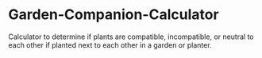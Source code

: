 # Garden-Companion-Calculator
Calculator to determine if plants are compatible, incompatible, or neutral to each other if planted next to each other in a garden or planter.
